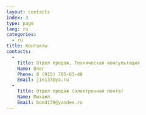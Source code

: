 ```yaml
---
layout: contacts
index: 3
type: page
lang: ru
categories:
  - ru
title: Контакты
contacts:
  -
    Title: Отдел продаж, Техническая консультация
    Name: Олег
    Phone: 8 (915) 705-63-48
    Email: jin137@ya.ru
  -
    Title: Отдел продаж (электронная почта)
    Name: Михаил
    Email: bond139@yandex.ru
---
```


